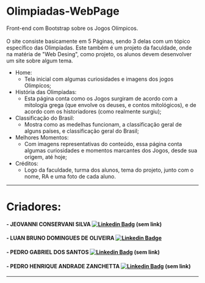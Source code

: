 # Olimpiadas-WebPage
Front-end com Bootstrap sobre os Jogos Olímpicos. <br><br>
O site consiste basicamente em 5 Páginas, sendo 3 delas com um tópico específico das Olimpíadas. Este também é um projeto da faculdade, onde na matéria de "Web Desing", como projeto, os alunos devem desenvolver um site sobre algum tema.
* Home:
  * Tela inicial com algumas curiosidades e imagens dos jogos Olimpícos;
* História das Olimpíadas: 
  * Esta página conta como os Jogos surgiram de acordo com a mitologia grega (que envolve os deuses, e contos mitológicos), e de acordo com os historiadores (como realmente surgiu);
* Classificação do Brasil: 
  * Mostra como as medelhas funcionam, a classificação geral de alguns países, e classificação geral do Brasil;
* Melhores Momentos:
  * Com imagens representativas do conteúdo, essa página conta algumas curiosidades e momentos marcantes dos Jogos, desde sua origem, até hoje;  
* Créditos:
  * Logo da faculdade, turma dos alunos, tema do projeto, junto com o nome, RA e uma foto de cada aluno.

------------------------------------------------------------------------------------------------------------------

# **Criadores:**
#### - JEOVANNI CONSERVANI SILVA         [![Linkedin Badg](https://img.shields.io/badge/-LinkedIn-blue?style=flat-square&logo=Linkedin&logoColor=white&link=)]() (sem link)
#### - LUAN BRUNO DOMINGUES DE OLIVEIRA  [![Linkedin Badge](https://img.shields.io/badge/-LinkedIn-blue?style=flat-square&logo=Linkedin&logoColor=white&link=https://www.linkedin.com/in/luan-bruno-2004031bb/)](https://www.linkedin.com/in/luan-bruno-2004031bb/)
#### - PEDRO GABRIEL DOS SANTOS          [![Linkedin Badg](https://img.shields.io/badge/-LinkedIn-blue?style=flat-square&logo=Linkedin&logoColor=white&link=)]() (sem link)
#### - PEDRO HENRIQUE ANDRADE ZANCHETTA  [![Linkedin Badg](https://img.shields.io/badge/-LinkedIn-blue?style=flat-square&logo=Linkedin&logoColor=white&link=)]() (sem link)

------------------------------------------------------------------------------------------------------------------
